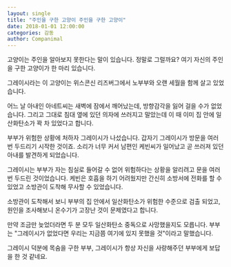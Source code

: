 ```yaml
---
layout: single
title: "주인을 구한 고양이 주인을 구한 고양이"
date: 2018-01-01 12:00:00
categories: 감동
author: Companimal
---
```


고양이는 주인을 알아보지 못한다는 말이 있습니다. 정말로 그럴까요? 여기 자신의 주인을 구한 고양이가 한 마리 있습니다.

그레이시라는 이 고양이는 위스콘신 리즈버그에서 노부부와 오랜 세월을 함께 살고 있었습니다.

어느 날 아내인 아네트씨는 새벽에 잠에서 깨어났는데, 방향감각을 잃어 걸을 수가 없었습니다. 그리고 그대로 침대 옆에 있던 의자에 쓰러지고 말았는데 이 때 이미 집 안에 일산화탄소가 꽉 차 있었다고 합니다.

부부가 위험한 상황에 처하자 그레이시가 나섰습니다. 갑자기 그레이시가 방문을 여러 번 두드리기 시작한 것이죠. 소리가 너무 커서 남편인 케빈씨가 일어났고 곧 쓰러져 있던 아내를 발견하게 되었습니다.

그레이시는 부부가 자는 침실로 들어갈 수 없어 위험하다는 상황을 알리려고 문을 여러 번 두드린 것이었습니다. 케빈은 호흡을 하기 어려웠지만 간신히 소방서에 전화를 할 수 있었고 소방관이 도착해 무사할 수 있었습니다.

소방관이 도착해서 보니 부부의 집 안에서 일산화탄소가 위험한 수준으로 검출 되었고, 원인을 조사해보니 온수기가 고장난 것이 문제였다고 합니다.

만약 조금만 늦었더라면 두 분 모두 일산화탄소 중독으로 사망했을지도 모릅니다. 부부는 "그레이시가 없었다면 우리는 지금쯤 여기에 있지 못했을 것"이라고 말했습니다.

그레이시 덕분에 목숨을 구한 부부, 그레이시가 항상 자신을 사랑해주던 부부에게 보답을 한 것 같네요.
